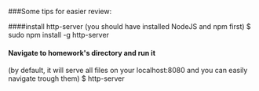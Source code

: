 ###Some tips for easier review:

####install http-server
(you should have installed NodeJS and npm first)
$ sudo npm install -g http-server

#### Navigate to homework's directory and run it
(by default, it will serve all files on your localhost:8080 and you can easily navigate trough them)
$ http-server


